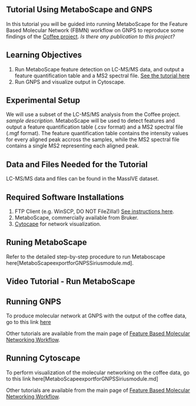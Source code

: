 ## Tutorial Using MetaboScape and GNPS

In this tutorial you will be guided into running MetaboScape for the Feature Based Molecular Network (FBMN) workflow on GNPS to reproduce some findings of the [Coffee project](http://humanfoodproject.com/americangut/). *Is there any publication to this project?*

## Learning Objectives

1. Run MetaboScape feature detection on LC-MS/MS data, and output a feature quantification table and a MS2 spectral file. [See the tutorial here](../featurebasedmolecularnetworking.md)
2. Run GNPS and visualize output in Cytoscape.

## Experimental Setup

We will use a subset of the LC-MS/MS analysis from the Coffee project. *sample description*. MetaboScape will be used to detect features and output a feature quantification table (.csv format) and a MS2 spectral file (.mgf format). The feature quantification table contains the intensity values for every aligned peak accross the samples, while the MS2 spectral file contains a single MS2 representing each aligned peak.

## Data and Files Needed for the Tutorial

LC-MS/MS data and files can be found in the MassIVE dataset.

## Required Software Installations

1. FTP Client (e.g. WinSCP, DO NOT FileZilla!) [See instructions here](http://proteomics.ucsd.edu/service/massive/documentation/submit-data/upload-data/).
2. MetaboScape, commercially available from Bruker. 
3. [Cytocape](http://www.cytoscape.org/download.php) for network visualization.

## Runing MetaboScape
Refer to the detailed step-by-step procedure to run Metaboscape here[MetaboScapeexportforGNPSSiriusmodule.md].

## Video Tutorial - Run MetaboScape 

## Running GNPS

To produce molecular network at GNPS with the output of the coffee data, go to this link [here](featurebasedgnps.md)

Other tutorials are available from the main page of [Feature Based Molecular Networking Workflow](../featurebasedmolecularnetworking). 

## Running Cytoscape

To perform visualization of the molecular networking on the coffee data, go to this link here[MetaboScapeexportforGNPSSiriusmodule.md]

Other tutorials are available from the main page of [Feature Based Molecular Networking Workflow](../featurebasedmolecularnetworking).
